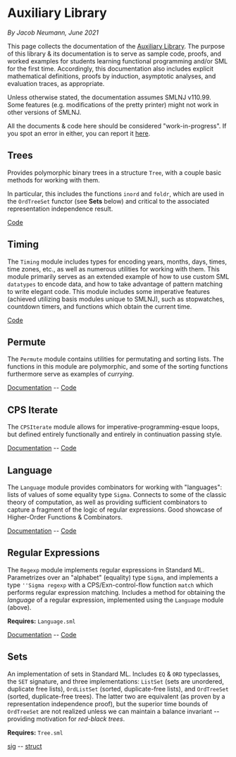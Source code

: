 # Auxiliary Library

_By Jacob Neumann, June 2021_

This page collects the documentation of the [Auxiliary Library](https://github.com/smlhelp/aux-library). The purpose of this library & its documentation is to serve as sample code, proofs, and worked examples for students learning functional programming and/or SML for the first time. Accordingly, this documentation also includes explicit mathematical definitions, proofs by induction, asymptotic analyses, and evaluation traces, as appropriate.

Unless otherwise stated, the documentation assumes SMLNJ v110.99. Some features (e.g. modifications of the pretty printer) might not work in other versions of SMLNJ.

All the documents & code here should be considered "work-in-progress". If you spot an error in either, you can report it [here](https://forms.gle/yuyc17oBnT4JvG5h9).

## Trees

Provides polymorphic binary trees in a structure `Tree`, with a couple basic methods for working with them.

In particular, this includes the functions `inord` and `foldr`, which are used in the `OrdTreeSet` functor (see **Sets** below) and critical to the associated representation independence result.

[Code](https://raw.githubusercontent.com/smlhelp/aux-library/main/Tree.sml)

## Timing

The `Timing` module includes types for encoding years, months, days, times, time zones, etc., as well as numerous utilities for working with them. This module primarily serves as an extended example of how to use custom SML `datatypes` to encode data, and how to take advantage of pattern matching to write elegant code. This module includes some imperative features (achieved utilizing basis modules unique to SMLNJ), such as stopwatches, countdown timers, and functions which obtain the current time.

[Code](https://raw.githubusercontent.com/smlhelp/aux-library/main/Timing.sml)

## Permute

The `Permute` module contains utilities for permutating and sorting lists. The functions in this module are polymorphic, and some of the sorting functions furthermore serve as examples of _currying_.

[Documentation](https://github.com/smlhelp/aux-library/blob/main/documentation/permute.pdf) -- [Code](https://raw.githubusercontent.com/smlhelp/aux-library/main/Permute.sml)

## CPS Iterate

The `CPSIterate` module allows for imperative-programming-esque loops, but defined entirely functionally and entirely in continuation passing style.

[Documentation](https://github.com/smlhelp/aux-library/blob/main/documentation/cpsIterate.pdf) -- [Code](https://raw.githubusercontent.com/smlhelp/aux-library/main/CPSIterate.sml)

## Language

The `Language` module provides combinators for working with "languages": lists of values of some equality type `Sigma`. Connects to some of the classic theory of computation, as well as providing sufficient combinators to capture a fragment of the logic of regular expressions. Good showcase of Higher-Order Functions & Combinators.

[Documentation](https://github.com/smlhelp/aux-library/blob/main/documentation/language.pdf) -- [Code](https://raw.githubusercontent.com/smlhelp/aux-library/main/Language.sml)

## Regular Expressions

The `Regexp` module implements regular expressions in Standard ML. Parametrizes over an "alphabet" (equality) type `Sigma`, and implements a type `''Sigma regexp` with a CPS/Exn-control-flow function `match` which performs regular expression matching. Includes a method for obtaining the _language_ of a regular expression, implemented using the `Language` module (above).

**Requires:** `Language.sml`

[Documentation](https://github.com/smlhelp/aux-library/blob/main/documentation/regexp.pdf) -- [Code](https://raw.githubusercontent.com/smlhelp/aux-library/main/Regexp.sml)

## Sets

An implementation of sets in Standard ML. Includes `EQ` & `ORD` typeclasses, the `SET` signature, and three implementations: `ListSet` (sets are unordered, duplicate free lists), `OrdListSet` (sorted, duplicate-free lists), and `OrdTreeSet` (sorted, duplicate-free trees). The latter two are equivalent (as proven by a representation independence proof), but the superior time bounds of `OrdTreeSet` are not realized unless we can maintain a balance invariant -- providing motivation for _red-black trees_.

**Requires:** `Tree.sml`

[sig](https://raw.githubusercontent.com/smlhelp/aux-library/main/SET.sig) -- [struct](https://raw.githubusercontent.com/smlhelp/aux-library/main/Set.sml)
